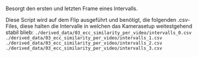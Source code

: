 Besorgt den ersten und letzten Frame eines Intervalls.

Diese Script wird auf dem Flip ausgeführt und benötigt, die folgenden
.csv-Files, diese halten die Intervalle in welchen das Kamerasetup weitestgehend
stabil blieb:
    `./derived_data/03_ecc_similarity_per_video/intervalls_0.csv`
    `./derived_data/03_ecc_similarity_per_video/intervalls_1.csv`
    `./derived_data/03_ecc_similarity_per_video/intervalls_2.csv`
    `./derived_data/03_ecc_similarity_per_video/intervalls_3.csv`
